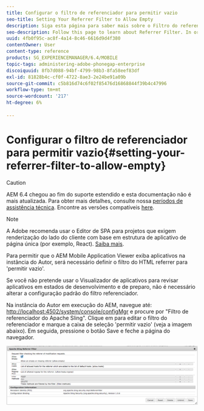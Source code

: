```yaml
---
title: Configurar o filtro de referenciador para permitir vazio
seo-title: Setting Your Referrer Filter to Allow Empty
description: Siga esta página para saber mais sobre o Filtro do referenciador. Para permitir que o AEM Mobile Application Viewer exiba aplicativos na instância do Autor, será necessário definir o filtro do HTML referrer para 'permitir vazio'.
seo-description: Follow this page to learn about Referrer Filter. In order to allow the AEM Mobile Application Viewer to view apps on your Author instance, you'll need to set your HTML referrer filter to 'allow empty'.
uuid: 4fb0f95c-ac8f-4a14-8c46-6616d9d4f380
contentOwner: User
content-type: reference
products: SG_EXPERIENCEMANAGER/6.4/MOBILE
topic-tags: administering-adobe-phonegap-enterprise
discoiquuid: 8fb7d088-94bf-4799-98b3-8fa58eef83df
exl-id: 81828b4c-cf0f-4722-8ae3-2e24be91a09b
source-git-commit: c5b816d74c6f02f85476d16868844f39b4c47996
workflow-type: tm+mt
source-wordcount: '217'
ht-degree: 6%

---
```


# Configurar o filtro de referenciador para permitir vazio{#setting-your-referrer-filter-to-allow-empty}

>[!CAUTION]
>
>AEM 6.4 chegou ao fim do suporte estendido e esta documentação não é mais atualizada. Para obter mais detalhes, consulte nossa [períodos de assistência técnica](https://helpx.adobe.com/br/support/programs/eol-matrix.html). Encontre as versões compatíveis [here](https://experienceleague.adobe.com/docs/).

>[!NOTE]
>
>A Adobe recomenda usar o Editor de SPA para projetos que exigem renderização do lado do cliente com base em estrutura de aplicativo de página única (por exemplo, React). [Saiba mais](/help/sites-developing/spa-overview.md).

Para permitir que o AEM Mobile Application Viewer exiba aplicativos na instância do Autor, será necessário definir o filtro do HTML referrer para &#39;permitir vazio&#39;.

Se você não pretende usar o Visualizador de aplicativos para revisar aplicativos em estados de desenvolvimento e de preparo, não é necessário alterar a configuração padrão do filtro referenciador.

Na instância do Autor em execução do AEM, navegue até: [http://localhost:4502/system/console/configMgr](http://localhost:4502/system/console/configMgr) e procure por &quot;Filtro de referenciador do Apache Sling&quot;. Clique em para editar o filtro do referenciador e marque a caixa de seleção &#39;permitir vazio&#39; (veja a imagem abaixo). Em seguida, pressione o botão Save e feche a página do navegador.

![Configurações do filtro de referência](assets/chlimage_1-106.png)
